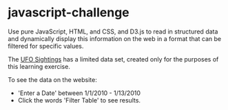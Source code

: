# javascript-challenge
Use pure JavaScript, HTML, and CSS, and D3.js to read in structured data and dynamically display this information on the web in a format that can be filtered for specific values. 

The [UFO Sightings](https://kirpatrick.github.io/javascript-challenge/index.html) has a limited data set, created only for the purposes of this learning exercise.

To see the data on the website:
 - 'Enter a Date' between 1/1/2010 - 1/13/2010
 - Click the words 'Filter Table' to see results.
